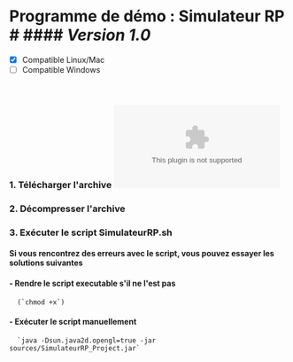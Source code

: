 # Programme de démo : Simulateur RP # #### *Version 1.0* ####

- [x] Compatible Linux/Mac
- [ ] Compatible Windows

<br/>

### 1. Télécharger l'archive ![SimulateurRP_Demo_Package.zip](SimulateurRP_Demo_Package.zip)

###  2. Décompresser l'archive

###  3. Exécuter le script SimulateurRP.sh

#### Si vous rencontrez des erreurs avec le script, vous pouvez essayer les solutions suivantes ####

#### - Rendre le script executable s'il ne l'est pas ####
      (`chmod +x`)

#### - Exécuter le script manuellement ####
      `java -Dsun.java2d.opengl=true -jar sources/SimulateurRP_Project.jar`
